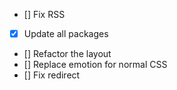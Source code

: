 - [] Fix RSS
- [x] Update all packages
- [] Refactor the layout
- [] Replace emotion for normal CSS
- [] Fix redirect
